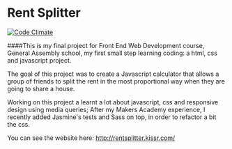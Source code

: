 # Rent Splitter

[![Code Climate](https://codeclimate.com/github/MassimilianoMura/Rent-Splitter/badges/gpa.svg)](https://codeclimate.com/github/MassimilianoMura/Rent-Splitter)

####This is my final project for Front End Web Development course, General Assembly school, my first small step learning coding: a html, css and javascript project.

The goal of this project was to create a Javascript calculator that allows a group of friends to split the rent in the most proportional way when they are going to share a house.

Working on this project a learnt a lot about javascript, css and responsive design using media queries; After my Makers Academy experience, I recently added Jasmine's tests and Sass on top, in order to refactor a bit the css.

You can see the website here: http://rentsplitter.kissr.com/
